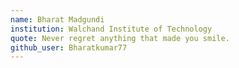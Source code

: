 ```yaml
---
name: Bharat Madgundi 
institution: Walchand Institute of Technology
quote: Never regret anything that made you smile.
github_user: Bharatkumar77
---
```

